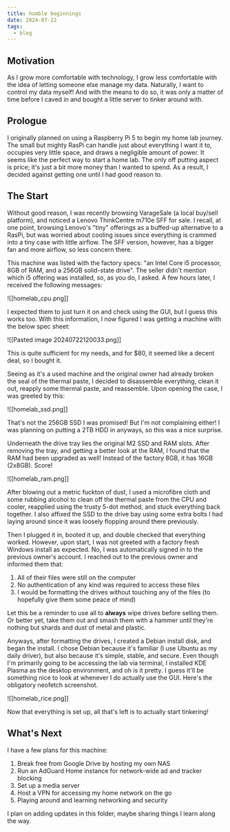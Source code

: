 ```yaml
---
title: humble beginnings
date: 2024-07-22
tags:
  - blog
---
```

## Motivation
As I grow more comfortable with technology, I grow less comfortable with the idea of letting someone else manage my data. Naturally, I want to control my data myself! And with the means to do so, it was only a matter of time before I caved in and bought a little server to tinker around with. 
## Prologue
I originally planned on using a Raspberry Pi 5 to begin my home lab journey. The small but mighty RasPi can handle just about everything I want it to, occupies very little space, and draws a negligible amount of power. It seems like the perfect way to start a home lab. The only off putting aspect is price; it's just a bit more money than I wanted to spend. As a result, I decided against getting one until I had good reason to.
## The Start
Without good reason, I was recently browsing VarageSale (a local buy/sell platform), and noticed a Lenovo ThinkCentre m710e SFF for sale. I recall, at one point, browsing Lenovo's "tiny" offerings as a buffed-up alternative to a RasPi, but was worried about cooling issues since everything is crammed into a tiny case with little airflow. The SFF version, however, has a bigger fan and more airflow, so less concern there. 

This machine was listed with the factory specs: "an Intel Core i5 processor, 8GB of RAM, and a 256GB solid-state drive". The seller didn't mention which i5 offering was installed, so, as you do, I asked. A few hours later, I received the following messages:

![[homelab_cpu.png]]

I expected them to just turn it on and check using the GUI, but I guess this works too. With this information, I now figured I was getting a machine with the below spec sheet:

![[Pasted image 20240722120033.png]]

This is quite sufficient for my needs, and for $80, it seemed like a decent deal, so I bought it.

Seeing as it's a used machine and the original owner had already broken the seal of the thermal paste, I decided to disassemble everything, clean it out, reapply some thermal paste, and reassemble. Upon opening the case, I was greeted by this:

![[homelab_ssd.png]]

That's not the 256GB SSD I was promised! But I'm not complaining either! I was planning on putting a 2TB HDD in anyways, so this was a nice surprise. 

Underneath the drive tray lies the original M2 SSD and RAM slots. After removing the tray, and getting a better look at the RAM, I found that the RAM had been upgraded as well! Instead of the factory 8GB, it has 16GB (2x8GB). Score!

![[homelab_ram.png]]

After blowing out a metric fuckton of dust, I used a microfibre cloth and some rubbing alcohol to clean off the thermal paste from the CPU and cooler, reapplied using the trusty 5-dot method, and stuck everything back together. I also affixed the SSD to the drive bay using some extra bolts I had laying around since it was loosely flopping around there previously. 

Then I plugged it in, booted it up, and double checked that everything worked. However, upon start, I was not greeted with a factory fresh Windows install as expected. No, I was automatically signed in to the previous owner's account. I reached out to the previous owner and informed them that:
1. All of their files were still on the computer
2. No authentication of any kind was required to access these files
3. I would be formatting the drives without touching any of the files (to hopefully give them some peace of mind)

Let this be a reminder to use all to **always** wipe drives before selling them. Or better yet, take them out and smash them with a hammer until they're nothing but shards and dust of metal and plastic. 

Anyways, after formatting the drives, I created a Debian install disk, and began the install. I chose Debian because it's familiar (I use Ubuntu as my daily driver), but also because it's simple, stable, and secure. Even though I'm primarily going to be accessing the lab via terminal, I installed KDE Plasma as the desktop environment, and oh is it pretty. I guess it'll be something nice to look at whenever I do actually use the GUI. Here's the obligatory neofetch screenshot. 

![[homelab_rice.png]]

Now that everything is set up, all that's left is to actually start tinkering!
## What's Next
I have a few plans for this machine:
1. Break free from Google Drive by hosting my own NAS
2. Run an AdGuard Home instance for network-wide ad and tracker blocking
3. Set up a media server
4. Host a VPN for accessing my home network on the go
5. Playing around and learning networking and security

I plan on adding updates in this folder, maybe sharing things I learn along the way.